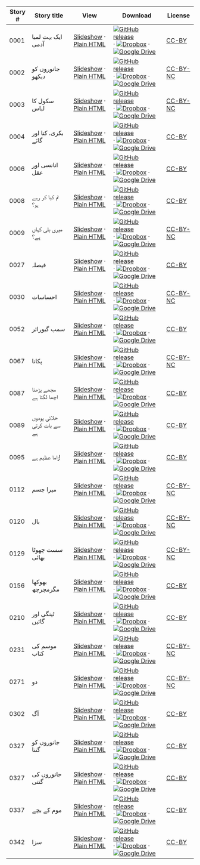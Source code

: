 Story # | Story title | View | Download | License
-------- | -----------  |:-------:| ---------------- | -------
0001 | ایک بہت لمبا آدمی | <a href="https://global-asp.github.io/stories/ur/0001_ایک-بہت-لمبا-آدمی_slides.html" target="_blank">Slideshow</a> · [Plain HTML](https://global-asp.github.io/stories/ur/0001_ایک-بہت-لمبا-آدمی.html) | [![GitHub release](https://cloud.githubusercontent.com/assets/9295750/9483128/0e089e5e-4b51-11e5-98ca-6da5cef156a7.png "GitHub release")]() · [![Dropbox](https://cloud.githubusercontent.com/assets/9295750/10150606/3f5ae2dc-65f5-11e5-8f63-841c51cc1cde.png "Dropbox")]() · [![Google Drive](https://cloud.githubusercontent.com/assets/9295750/9473522/1d6fdde4-4b10-11e5-98f5-aa6c6b04a08e.png "Google Drive")]() | [CC-BY](https://creativecommons.org/licenses/by/3.0/)
0002 | جانوروں کو دیکھو | <a href="https://global-asp.github.io/stories/ur/0002_جانوروں-کو-دیکھو_slides.html" target="_blank">Slideshow</a> · [Plain HTML](https://global-asp.github.io/stories/ur/0002_جانوروں-کو-دیکھو.html) | [![GitHub release](https://cloud.githubusercontent.com/assets/9295750/9483128/0e089e5e-4b51-11e5-98ca-6da5cef156a7.png "GitHub release")]() · [![Dropbox](https://cloud.githubusercontent.com/assets/9295750/10150606/3f5ae2dc-65f5-11e5-8f63-841c51cc1cde.png "Dropbox")]() · [![Google Drive](https://cloud.githubusercontent.com/assets/9295750/9473522/1d6fdde4-4b10-11e5-98f5-aa6c6b04a08e.png "Google Drive")]() | [CC-BY-NC](http://creativecommons.org/licenses/by-nc/3.0/)
0003 | سکول کا لباس | <a href="https://global-asp.github.io/stories/ur/0003_سکول-کا-لباس_slides.html" target="_blank">Slideshow</a> · [Plain HTML](https://global-asp.github.io/stories/ur/0003_سکول-کا-لباس.html) | [![GitHub release](https://cloud.githubusercontent.com/assets/9295750/9483128/0e089e5e-4b51-11e5-98ca-6da5cef156a7.png "GitHub release")]() · [![Dropbox](https://cloud.githubusercontent.com/assets/9295750/10150606/3f5ae2dc-65f5-11e5-8f63-841c51cc1cde.png "Dropbox")]() · [![Google Drive](https://cloud.githubusercontent.com/assets/9295750/9473522/1d6fdde4-4b10-11e5-98f5-aa6c6b04a08e.png "Google Drive")]() | [CC-BY-NC](http://creativecommons.org/licenses/by-nc/3.0/)
0004 | بکری. کتا اور گائے | <a href="https://global-asp.github.io/stories/ur/0004_بکری،-کتا-اور-گائے_slides.html" target="_blank">Slideshow</a> · [Plain HTML](https://global-asp.github.io/stories/ur/0004_بکری،-کتا-اور-گائے.html) | [![GitHub release](https://cloud.githubusercontent.com/assets/9295750/9483128/0e089e5e-4b51-11e5-98ca-6da5cef156a7.png "GitHub release")]() · [![Dropbox](https://cloud.githubusercontent.com/assets/9295750/10150606/3f5ae2dc-65f5-11e5-8f63-841c51cc1cde.png "Dropbox")]() · [![Google Drive](https://cloud.githubusercontent.com/assets/9295750/9473522/1d6fdde4-4b10-11e5-98f5-aa6c6b04a08e.png "Google Drive")]() | [CC-BY](https://creativecommons.org/licenses/by/3.0/)
0006 | انانسی اور عقل | <a href="https://global-asp.github.io/stories/ur/0006_انانسی-اور-عقل_slides.html" target="_blank">Slideshow</a> · [Plain HTML](https://global-asp.github.io/stories/ur/0006_انانسی-اور-عقل.html) | [![GitHub release](https://cloud.githubusercontent.com/assets/9295750/9483128/0e089e5e-4b51-11e5-98ca-6da5cef156a7.png "GitHub release")]() · [![Dropbox](https://cloud.githubusercontent.com/assets/9295750/10150606/3f5ae2dc-65f5-11e5-8f63-841c51cc1cde.png "Dropbox")]() · [![Google Drive](https://cloud.githubusercontent.com/assets/9295750/9473522/1d6fdde4-4b10-11e5-98f5-aa6c6b04a08e.png "Google Drive")]() | [CC-BY](https://creativecommons.org/licenses/by/3.0/)
0008 | تم کیا کر رہے ہو؟ | <a href="https://global-asp.github.io/stories/ur/0008_تم-کیا-کر-رہے-ہو؟_slides.html" target="_blank">Slideshow</a> · [Plain HTML](https://global-asp.github.io/stories/ur/0008_تم-کیا-کر-رہے-ہو؟.html) | [![GitHub release](https://cloud.githubusercontent.com/assets/9295750/9483128/0e089e5e-4b51-11e5-98ca-6da5cef156a7.png "GitHub release")]() · [![Dropbox](https://cloud.githubusercontent.com/assets/9295750/10150606/3f5ae2dc-65f5-11e5-8f63-841c51cc1cde.png "Dropbox")]() · [![Google Drive](https://cloud.githubusercontent.com/assets/9295750/9473522/1d6fdde4-4b10-11e5-98f5-aa6c6b04a08e.png "Google Drive")]() | [CC-BY](https://creativecommons.org/licenses/by/3.0/)
0009 | میری بلی کہاں ہے؟ | <a href="https://global-asp.github.io/stories/ur/0009_میری-بلی-کہاں-ہے؟_slides.html" target="_blank">Slideshow</a> · [Plain HTML](https://global-asp.github.io/stories/ur/0009_میری-بلی-کہاں-ہے؟.html) | [![GitHub release](https://cloud.githubusercontent.com/assets/9295750/9483128/0e089e5e-4b51-11e5-98ca-6da5cef156a7.png "GitHub release")]() · [![Dropbox](https://cloud.githubusercontent.com/assets/9295750/10150606/3f5ae2dc-65f5-11e5-8f63-841c51cc1cde.png "Dropbox")]() · [![Google Drive](https://cloud.githubusercontent.com/assets/9295750/9473522/1d6fdde4-4b10-11e5-98f5-aa6c6b04a08e.png "Google Drive")]() | [CC-BY-NC](http://creativecommons.org/licenses/by-nc/3.0/)
0027 | فیصلہ | <a href="https://global-asp.github.io/stories/ur/0027_فیصلہ_slides.html" target="_blank">Slideshow</a> · [Plain HTML](https://global-asp.github.io/stories/ur/0027_فیصلہ.html) | [![GitHub release](https://cloud.githubusercontent.com/assets/9295750/9483128/0e089e5e-4b51-11e5-98ca-6da5cef156a7.png "GitHub release")]() · [![Dropbox](https://cloud.githubusercontent.com/assets/9295750/10150606/3f5ae2dc-65f5-11e5-8f63-841c51cc1cde.png "Dropbox")]() · [![Google Drive](https://cloud.githubusercontent.com/assets/9295750/9473522/1d6fdde4-4b10-11e5-98f5-aa6c6b04a08e.png "Google Drive")]() | [CC-BY](https://creativecommons.org/licenses/by/3.0/)
0030 | احساسات | <a href="https://global-asp.github.io/stories/ur/0030_احساسات_slides.html" target="_blank">Slideshow</a> · [Plain HTML](https://global-asp.github.io/stories/ur/0030_احساسات.html) | [![GitHub release](https://cloud.githubusercontent.com/assets/9295750/9483128/0e089e5e-4b51-11e5-98ca-6da5cef156a7.png "GitHub release")]() · [![Dropbox](https://cloud.githubusercontent.com/assets/9295750/10150606/3f5ae2dc-65f5-11e5-8f63-841c51cc1cde.png "Dropbox")]() · [![Google Drive](https://cloud.githubusercontent.com/assets/9295750/9473522/1d6fdde4-4b10-11e5-98f5-aa6c6b04a08e.png "Google Drive")]() | [CC-BY-NC](http://creativecommons.org/licenses/by-nc/3.0/)
0052 | سمب گیورائر | <a href="https://global-asp.github.io/stories/ur/0052_سمب-گیورائر_slides.html" target="_blank">Slideshow</a> · [Plain HTML](https://global-asp.github.io/stories/ur/0052_سمب-گیورائر.html) | [![GitHub release](https://cloud.githubusercontent.com/assets/9295750/9483128/0e089e5e-4b51-11e5-98ca-6da5cef156a7.png "GitHub release")]() · [![Dropbox](https://cloud.githubusercontent.com/assets/9295750/10150606/3f5ae2dc-65f5-11e5-8f63-841c51cc1cde.png "Dropbox")]() · [![Google Drive](https://cloud.githubusercontent.com/assets/9295750/9473522/1d6fdde4-4b10-11e5-98f5-aa6c6b04a08e.png "Google Drive")]() | [CC-BY](https://creativecommons.org/licenses/by/3.0/)
0067 | پکانا | <a href="https://global-asp.github.io/stories/ur/0067_پکانا_slides.html" target="_blank">Slideshow</a> · [Plain HTML](https://global-asp.github.io/stories/ur/0067_پکانا.html) | [![GitHub release](https://cloud.githubusercontent.com/assets/9295750/9483128/0e089e5e-4b51-11e5-98ca-6da5cef156a7.png "GitHub release")]() · [![Dropbox](https://cloud.githubusercontent.com/assets/9295750/10150606/3f5ae2dc-65f5-11e5-8f63-841c51cc1cde.png "Dropbox")]() · [![Google Drive](https://cloud.githubusercontent.com/assets/9295750/9473522/1d6fdde4-4b10-11e5-98f5-aa6c6b04a08e.png "Google Drive")]() | [CC-BY-NC](http://creativecommons.org/licenses/by-nc/3.0/)
0087 | مجھے پڑھنا اچھا لگتا ہے | <a href="https://global-asp.github.io/stories/ur/0087_مجھے-پڑھنا-اچھا-لگتا-ہے_slides.html" target="_blank">Slideshow</a> · [Plain HTML](https://global-asp.github.io/stories/ur/0087_مجھے-پڑھنا-اچھا-لگتا-ہے.html) | [![GitHub release](https://cloud.githubusercontent.com/assets/9295750/9483128/0e089e5e-4b51-11e5-98ca-6da5cef156a7.png "GitHub release")]() · [![Dropbox](https://cloud.githubusercontent.com/assets/9295750/10150606/3f5ae2dc-65f5-11e5-8f63-841c51cc1cde.png "Dropbox")]() · [![Google Drive](https://cloud.githubusercontent.com/assets/9295750/9473522/1d6fdde4-4b10-11e5-98f5-aa6c6b04a08e.png "Google Drive")]() | [CC-BY](https://creativecommons.org/licenses/by/3.0/)
0089 | خلائی پودوں سے بات کرتی ہے | <a href="https://global-asp.github.io/stories/ur/0089_خلائی-پودوں-سے-بات-کرتی-ہے_slides.html" target="_blank">Slideshow</a> · [Plain HTML](https://global-asp.github.io/stories/ur/0089_خلائی-پودوں-سے-بات-کرتی-ہے.html) | [![GitHub release](https://cloud.githubusercontent.com/assets/9295750/9483128/0e089e5e-4b51-11e5-98ca-6da5cef156a7.png "GitHub release")]() · [![Dropbox](https://cloud.githubusercontent.com/assets/9295750/10150606/3f5ae2dc-65f5-11e5-8f63-841c51cc1cde.png "Dropbox")]() · [![Google Drive](https://cloud.githubusercontent.com/assets/9295750/9473522/1d6fdde4-4b10-11e5-98f5-aa6c6b04a08e.png "Google Drive")]() | [CC-BY](https://creativecommons.org/licenses/by/3.0/)
0095 | زاما عظیم ہے! | <a href="https://global-asp.github.io/stories/ur/0095_زاما-عظیم-ہے_slides.html" target="_blank">Slideshow</a> · [Plain HTML](https://global-asp.github.io/stories/ur/0095_زاما-عظیم-ہے.html) | [![GitHub release](https://cloud.githubusercontent.com/assets/9295750/9483128/0e089e5e-4b51-11e5-98ca-6da5cef156a7.png "GitHub release")]() · [![Dropbox](https://cloud.githubusercontent.com/assets/9295750/10150606/3f5ae2dc-65f5-11e5-8f63-841c51cc1cde.png "Dropbox")]() · [![Google Drive](https://cloud.githubusercontent.com/assets/9295750/9473522/1d6fdde4-4b10-11e5-98f5-aa6c6b04a08e.png "Google Drive")]() | [CC-BY](https://creativecommons.org/licenses/by/3.0/)
0112 | میرا جسم | <a href="https://global-asp.github.io/stories/ur/0112_میرا-جسم_slides.html" target="_blank">Slideshow</a> · [Plain HTML](https://global-asp.github.io/stories/ur/0112_میرا-جسم.html) | [![GitHub release](https://cloud.githubusercontent.com/assets/9295750/9483128/0e089e5e-4b51-11e5-98ca-6da5cef156a7.png "GitHub release")]() · [![Dropbox](https://cloud.githubusercontent.com/assets/9295750/10150606/3f5ae2dc-65f5-11e5-8f63-841c51cc1cde.png "Dropbox")]() · [![Google Drive](https://cloud.githubusercontent.com/assets/9295750/9473522/1d6fdde4-4b10-11e5-98f5-aa6c6b04a08e.png "Google Drive")]() | [CC-BY-NC](http://creativecommons.org/licenses/by-nc/3.0/)
0120 | بال | <a href="https://global-asp.github.io/stories/ur/0120_بال_slides.html" target="_blank">Slideshow</a> · [Plain HTML](https://global-asp.github.io/stories/ur/0120_بال.html) | [![GitHub release](https://cloud.githubusercontent.com/assets/9295750/9483128/0e089e5e-4b51-11e5-98ca-6da5cef156a7.png "GitHub release")]() · [![Dropbox](https://cloud.githubusercontent.com/assets/9295750/10150606/3f5ae2dc-65f5-11e5-8f63-841c51cc1cde.png "Dropbox")]() · [![Google Drive](https://cloud.githubusercontent.com/assets/9295750/9473522/1d6fdde4-4b10-11e5-98f5-aa6c6b04a08e.png "Google Drive")]() | [CC-BY-NC](http://creativecommons.org/licenses/by-nc/3.0/)
0129 | سست چھوٹا بھائی | <a href="https://global-asp.github.io/stories/ur/0129_سست-چھوٹا-بھائی_slides.html" target="_blank">Slideshow</a> · [Plain HTML](https://global-asp.github.io/stories/ur/0129_سست-چھوٹا-بھائی.html) | [![GitHub release](https://cloud.githubusercontent.com/assets/9295750/9483128/0e089e5e-4b51-11e5-98ca-6da5cef156a7.png "GitHub release")]() · [![Dropbox](https://cloud.githubusercontent.com/assets/9295750/10150606/3f5ae2dc-65f5-11e5-8f63-841c51cc1cde.png "Dropbox")]() · [![Google Drive](https://cloud.githubusercontent.com/assets/9295750/9473522/1d6fdde4-4b10-11e5-98f5-aa6c6b04a08e.png "Google Drive")]() | [CC-BY-NC](http://creativecommons.org/licenses/by-nc/3.0/)
0156 | بھوکھا مگرمچرچھ | <a href="https://global-asp.github.io/stories/ur/0156_بھوکھا-مگرمچرچھ_slides.html" target="_blank">Slideshow</a> · [Plain HTML](https://global-asp.github.io/stories/ur/0156_بھوکھا-مگرمچرچھ.html) | [![GitHub release](https://cloud.githubusercontent.com/assets/9295750/9483128/0e089e5e-4b51-11e5-98ca-6da5cef156a7.png "GitHub release")]() · [![Dropbox](https://cloud.githubusercontent.com/assets/9295750/10150606/3f5ae2dc-65f5-11e5-8f63-841c51cc1cde.png "Dropbox")]() · [![Google Drive](https://cloud.githubusercontent.com/assets/9295750/9473522/1d6fdde4-4b10-11e5-98f5-aa6c6b04a08e.png "Google Drive")]() | [CC-BY](https://creativecommons.org/licenses/by/3.0/)
0210 | ٹینگی اور گائیں | <a href="https://global-asp.github.io/stories/ur/0210_ٹینگی-اور-گائیں_slides.html" target="_blank">Slideshow</a> · [Plain HTML](https://global-asp.github.io/stories/ur/0210_ٹینگی-اور-گائیں.html) | [![GitHub release](https://cloud.githubusercontent.com/assets/9295750/9483128/0e089e5e-4b51-11e5-98ca-6da5cef156a7.png "GitHub release")]() · [![Dropbox](https://cloud.githubusercontent.com/assets/9295750/10150606/3f5ae2dc-65f5-11e5-8f63-841c51cc1cde.png "Dropbox")]() · [![Google Drive](https://cloud.githubusercontent.com/assets/9295750/9473522/1d6fdde4-4b10-11e5-98f5-aa6c6b04a08e.png "Google Drive")]() | [CC-BY](https://creativecommons.org/licenses/by/3.0/)
0231 | موسم کی کتاب | <a href="https://global-asp.github.io/stories/ur/0231_موسم-کی-کتاب_slides.html" target="_blank">Slideshow</a> · [Plain HTML](https://global-asp.github.io/stories/ur/0231_موسم-کی-کتاب.html) | [![GitHub release](https://cloud.githubusercontent.com/assets/9295750/9483128/0e089e5e-4b51-11e5-98ca-6da5cef156a7.png "GitHub release")]() · [![Dropbox](https://cloud.githubusercontent.com/assets/9295750/10150606/3f5ae2dc-65f5-11e5-8f63-841c51cc1cde.png "Dropbox")]() · [![Google Drive](https://cloud.githubusercontent.com/assets/9295750/9473522/1d6fdde4-4b10-11e5-98f5-aa6c6b04a08e.png "Google Drive")]() | [CC-BY-NC](http://creativecommons.org/licenses/by-nc/3.0/)
0271 | دو | <a href="https://global-asp.github.io/stories/ur/0271_دو_slides.html" target="_blank">Slideshow</a> · [Plain HTML](https://global-asp.github.io/stories/ur/0271_دو.html) | [![GitHub release](https://cloud.githubusercontent.com/assets/9295750/9483128/0e089e5e-4b51-11e5-98ca-6da5cef156a7.png "GitHub release")]() · [![Dropbox](https://cloud.githubusercontent.com/assets/9295750/10150606/3f5ae2dc-65f5-11e5-8f63-841c51cc1cde.png "Dropbox")]() · [![Google Drive](https://cloud.githubusercontent.com/assets/9295750/9473522/1d6fdde4-4b10-11e5-98f5-aa6c6b04a08e.png "Google Drive")]() | [CC-BY-NC](http://creativecommons.org/licenses/by-nc/3.0/)
0302 | آگ | <a href="https://global-asp.github.io/stories/ur/0302_آگ_slides.html" target="_blank">Slideshow</a> · [Plain HTML](https://global-asp.github.io/stories/ur/0302_آگ.html) | [![GitHub release](https://cloud.githubusercontent.com/assets/9295750/9483128/0e089e5e-4b51-11e5-98ca-6da5cef156a7.png "GitHub release")]() · [![Dropbox](https://cloud.githubusercontent.com/assets/9295750/10150606/3f5ae2dc-65f5-11e5-8f63-841c51cc1cde.png "Dropbox")]() · [![Google Drive](https://cloud.githubusercontent.com/assets/9295750/9473522/1d6fdde4-4b10-11e5-98f5-aa6c6b04a08e.png "Google Drive")]() | [CC-BY](https://creativecommons.org/licenses/by/3.0/)
0327 | جانوروں کو گننا | <a href="https://global-asp.github.io/stories/ur/0327_جانوروں-کو-گننا_slides.html" target="_blank">Slideshow</a> · [Plain HTML](https://global-asp.github.io/stories/ur/0327_جانوروں-کو-گننا.html) | [![GitHub release](https://cloud.githubusercontent.com/assets/9295750/9483128/0e089e5e-4b51-11e5-98ca-6da5cef156a7.png "GitHub release")]() · [![Dropbox](https://cloud.githubusercontent.com/assets/9295750/10150606/3f5ae2dc-65f5-11e5-8f63-841c51cc1cde.png "Dropbox")]() · [![Google Drive](https://cloud.githubusercontent.com/assets/9295750/9473522/1d6fdde4-4b10-11e5-98f5-aa6c6b04a08e.png "Google Drive")]() | [CC-BY](https://creativecommons.org/licenses/by/3.0/)
0327 | جانوروں کی گنتی | <a href="https://global-asp.github.io/stories/ur/0327_جانوروں-کی-گنتی_slides.html" target="_blank">Slideshow</a> · [Plain HTML](https://global-asp.github.io/stories/ur/0327_جانوروں-کی-گنتی.html) | [![GitHub release](https://cloud.githubusercontent.com/assets/9295750/9483128/0e089e5e-4b51-11e5-98ca-6da5cef156a7.png "GitHub release")]() · [![Dropbox](https://cloud.githubusercontent.com/assets/9295750/10150606/3f5ae2dc-65f5-11e5-8f63-841c51cc1cde.png "Dropbox")]() · [![Google Drive](https://cloud.githubusercontent.com/assets/9295750/9473522/1d6fdde4-4b10-11e5-98f5-aa6c6b04a08e.png "Google Drive")]() | [CC-BY](https://creativecommons.org/licenses/by/3.0/)
0337 | موم کے بچے | <a href="https://global-asp.github.io/stories/ur/0337_موم-کے-بچے_slides.html" target="_blank">Slideshow</a> · [Plain HTML](https://global-asp.github.io/stories/ur/0337_موم-کے-بچے.html) | [![GitHub release](https://cloud.githubusercontent.com/assets/9295750/9483128/0e089e5e-4b51-11e5-98ca-6da5cef156a7.png "GitHub release")]() · [![Dropbox](https://cloud.githubusercontent.com/assets/9295750/10150606/3f5ae2dc-65f5-11e5-8f63-841c51cc1cde.png "Dropbox")]() · [![Google Drive](https://cloud.githubusercontent.com/assets/9295750/9473522/1d6fdde4-4b10-11e5-98f5-aa6c6b04a08e.png "Google Drive")]() | [CC-BY](https://creativecommons.org/licenses/by/3.0/)
0342 | سزا | <a href="https://global-asp.github.io/stories/ur/0342_سزا_slides.html" target="_blank">Slideshow</a> · [Plain HTML](https://global-asp.github.io/stories/ur/0342_سزا.html) | [![GitHub release](https://cloud.githubusercontent.com/assets/9295750/9483128/0e089e5e-4b51-11e5-98ca-6da5cef156a7.png "GitHub release")]() · [![Dropbox](https://cloud.githubusercontent.com/assets/9295750/10150606/3f5ae2dc-65f5-11e5-8f63-841c51cc1cde.png "Dropbox")]() · [![Google Drive](https://cloud.githubusercontent.com/assets/9295750/9473522/1d6fdde4-4b10-11e5-98f5-aa6c6b04a08e.png "Google Drive")]() | [CC-BY](https://creativecommons.org/licenses/by/3.0/)
